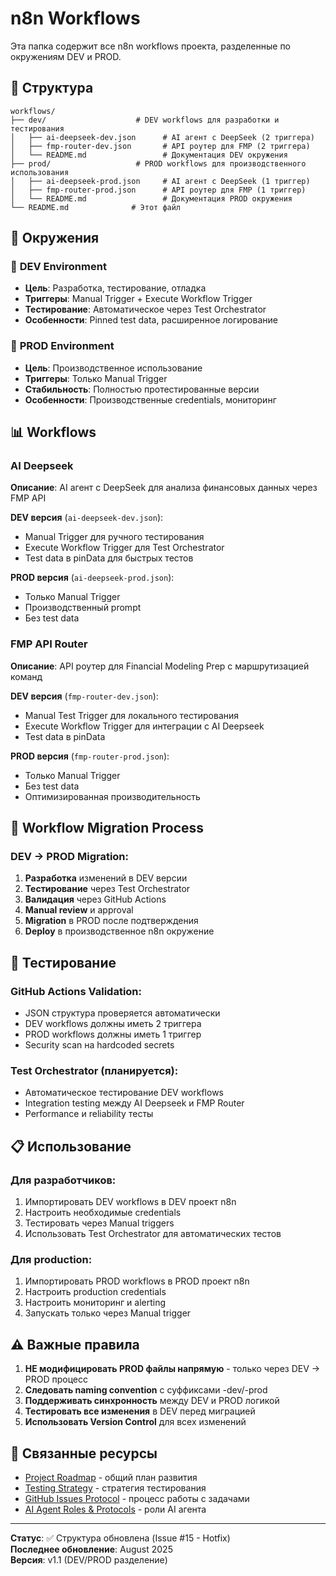 # n8n Workflows

Эта папка содержит все n8n workflows проекта, разделенные по окружениям DEV и PROD.

## 📁 Структура

```
workflows/
├── dev/                    # DEV workflows для разработки и тестирования
│   ├── ai-deepseek-dev.json      # AI агент с DeepSeek (2 триггера)
│   ├── fmp-router-dev.json       # API роутер для FMP (2 триггера)  
│   └── README.md                 # Документация DEV окружения
├── prod/                   # PROD workflows для производственного использования
│   ├── ai-deepseek-prod.json     # AI агент с DeepSeek (1 триггер)
│   ├── fmp-router-prod.json      # API роутер для FMP (1 триггер)
│   └── README.md                 # Документация PROD окружения
└── README.md              # Этот файл
```

## 🔧 Окружения

### 🔄 **DEV Environment**
- **Цель**: Разработка, тестирование, отладка
- **Триггеры**: Manual Trigger + Execute Workflow Trigger
- **Тестирование**: Автоматическое через Test Orchestrator
- **Особенности**: Pinned test data, расширенное логирование

### 🚀 **PROD Environment**  
- **Цель**: Производственное использование
- **Триггеры**: Только Manual Trigger
- **Стабильность**: Полностью протестированные версии
- **Особенности**: Производственные credentials, мониторинг

## 📊 Workflows

### AI Deepseek
**Описание**: AI агент с DeepSeek для анализа финансовых данных через FMP API

**DEV версия** (`ai-deepseek-dev.json`):
- Manual Trigger для ручного тестирования
- Execute Workflow Trigger для Test Orchestrator
- Test data в pinData для быстрых тестов

**PROD версия** (`ai-deepseek-prod.json`):
- Только Manual Trigger  
- Производственный prompt
- Без test data

### FMP API Router
**Описание**: API роутер для Financial Modeling Prep с маршрутизацией команд

**DEV версия** (`fmp-router-dev.json`):
- Manual Test Trigger для локального тестирования
- Execute Workflow Trigger для интеграции с AI Deepseek
- Test data в pinData

**PROD версия** (`fmp-router-prod.json`):
- Только Manual Trigger
- Без test data
- Оптимизированная производительность

## 🚀 Workflow Migration Process

### DEV → PROD Migration:
1. **Разработка** изменений в DEV версии
2. **Тестирование** через Test Orchestrator 
3. **Валидация** через GitHub Actions
4. **Manual review** и approval
5. **Migration** в PROD после подтверждения
6. **Deploy** в производственное n8n окружение

## 🧪 Тестирование

### GitHub Actions Validation:
- JSON структура проверяется автоматически
- DEV workflows должны иметь 2 триггера
- PROD workflows должны иметь 1 триггер
- Security scan на hardcoded secrets

### Test Orchestrator (планируется):
- Автоматическое тестирование DEV workflows
- Integration testing между AI Deepseek и FMP Router
- Performance и reliability тесты

## 📋 Использование

### Для разработчиков:
1. Импортировать DEV workflows в DEV проект n8n
2. Настроить необходимые credentials
3. Тестировать через Manual triggers
4. Использовать Test Orchestrator для автоматических тестов

### Для production:
1. Импортировать PROD workflows в PROD проект n8n  
2. Настроить production credentials
3. Настроить мониторинг и alerting
4. Запускать только через Manual trigger

## ⚠️ Важные правила

1. **НЕ модифицировать PROD файлы напрямую** - только через DEV → PROD процесс
2. **Следовать naming convention** с суффиксами -dev/-prod
3. **Поддерживать синхронность** между DEV и PROD логикой
4. **Тестировать все изменения** в DEV перед миграцией
5. **Использовать Version Control** для всех изменений

## 🔗 Связанные ресурсы

- [Project Roadmap](../docs/roadmap.md) - общий план развития
- [Testing Strategy](../docs/testing-strategy.md) - стратегия тестирования  
- [GitHub Issues Protocol](../docs/github-issues-protocol.md) - процесс работы с задачами
- [AI Agent Roles & Protocols](../docs/ai-agent-roles-protocols.md) - роли AI агента

---

**Статус**: ✅ Структура обновлена (Issue #15 - Hotfix)  
**Последнее обновление**: August 2025  
**Версия**: v1.1 (DEV/PROD разделение)
